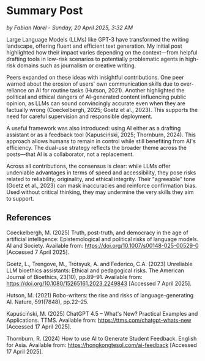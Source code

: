 # Summary Post

*by Fabian Narel - Sunday, 20 April 2025, 3:32 AM*

Large Language Models (LLMs) like GPT-3 have transformed the writing landscape, offering fluent and efficient text generation. My initial post highlighted how their impact varies depending on the context—from helpful drafting tools in low-risk scenarios to potentially problematic agents in high-risk domains such as journalism or creative writing.

Peers expanded on these ideas with insightful contributions. One peer warned about the erosion of users' own communication skills due to over-reliance on AI for routine tasks (Hutson, 2021). Another highlighted the political and ethical dangers of AI-generated content influencing public opinion, as LLMs can sound convincingly accurate even when they are factually wrong (Coeckelbergh, 2025; Goetz et al., 2023). This supports the need for careful supervision and responsible deployment.

A useful framework was also introduced: using AI either as a drafting assistant or as a feedback tool (Kapuściński, 2025; Thornburn, 2024). This approach allows humans to remain in control while still benefiting from AI's efficiency. The dual-use strategy reflects the broader theme across the posts—that AI is a collaborator, not a replacement.

Across all contributions, the consensus is clear: while LLMs offer undeniable advantages in terms of speed and accessibility, they pose risks related to reliability, originality, and ethical integrity. Their "agreeable" tone (Goetz et al., 2023) can mask inaccuracies and reinforce confirmation bias. Used without critical thinking, they may undermine the very skills they aim to support.

## References

Coeckelbergh, M. (2025) Truth, post-truth, and democracy in the age of artificial intelligence: Epistemological and political risks of language models. AI and Society. Available from: https://doi.org/10.1007/s00148-025-00529-0 [Accessed 7 April 2025].

Goetz, L., Trengove, M., Trotsyuk, A. and Federico, C.A. (2023) Unreliable LLM bioethics assistants: Ethical and pedagogical risks. The American Journal of Bioethics, 23(10), pp.89–91. Available from: https://doi.org/10.1080/15265161.2023.2249843 [Accessed 7 April 2025].

Hutson, M. (2021) Robo-writers: the rise and risks of language-generating AI. Nature, 591(7848), pp.22–25.

Kapuściński, M. (2025) ChatGPT 4.5 – What's New? Practical Examples and Applications. TTMS. Available from: https://ttms.com/chatgpt-whats-new [Accessed 17 April 2025].

Thornburn, R. (2024) How to use AI to Generate Student Feedback. English for Asia. Available from: https://hongkongtesol.com/ai-feedback [Accessed 17 April 2025]. 